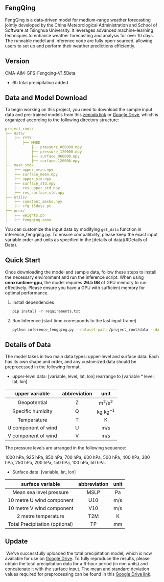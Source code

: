 ## FengQing

FengQing is a data-driven model for medium-range weather forecasting jointly developed by the China Meteorological Administration and School of Software at Tsinghua University. It leverages advanced machine-learning techniques to enhance weather forecasting and analysis for over 10 days. The runnable model and inference code are fully open-sourced, allowing users to set up and perform their weather predictions efficiently.

## Version
CMA-AIM-GFS-Fengqing-V1.5Beta
* 6h total precipitation added

## Data and Model Download

To begin working on this project, you need to download the sample input data and pre-trained models from this [zenodo link](https://zenodo.org/records/14056420?token=eyJhbGciOiJIUzUxMiJ9.eyJpZCI6Ijk1NjM4YjMzLWExN2QtNDEwMy1hMWRmLWJiYTRlYzE5MDgwYiIsImRhdGEiOnt9LCJyYW5kb20iOiJkZDA4Yjg3ZDkzMmZkNWM1YzMxYjM5YmQzZjU2Y2E5NCJ9.0wj49DmKDAGB-fdMXYOsmY2O70UMUorpbwtki4-N5h89O0bEPaGSaOcaJTuWtm6v33nnCeSWKGL8plUxmpCUjg) or [Google Drive](https://drive.google.com/file/d/1e0DSHVcy04s5iVErQ_3gYg_4z9J_5040/view?usp=share_link), which is organized according to the following directory structure:

```yaml
project_root/
├── data/
│   ├── YYYY
│   	├── MMDD
│   		├── pressure_060000.npy
│   		├── pressure_120000.npy
│   		├── surface_060000.npy
│   		├── surface_120000.npy
├── mean_std/
│   ├── upper_mean.npy
│   ├── surface_mean.npy
│   ├── upper_std.npy
│   ├── surface_std.npy
│   ├── res_upper_std.npy
│   ├── res_surface_std.npy
├── utils/
│   ├── constant_masks.npy
│   ├── cfg_15days.pt
├── onnx/
│   ├── weights.pb
│   ├── fengqing.onnx
```

You can customize the input data by modifying `get_data` function in inference_fengqing.py. To ensure compatibility, please keep the exact input variable order and units as specified in the [details of data](#Details of Data).

## Quick Start

Once downloading the model and sample data, follow these steps to install the necessary environment and run the inference script. When using **onnxruntime-gpu**, the model requires **26.5 GB** of GPU memory to run effectively. Please ensure you have a GPU with sufficient memory for optimal performance.

1. Install dependencies

   ```python
   pip install -r requirements.txt
   ```

2. Run Inference (start time corresponds to the last input frame)

    ```bash
    python inference_fengqing.py --dataset-path /project_root/data --datetime start_time --output_dir /path/to/output
    ```

## Details of Data

The model takes in two main data types: upper-level and surface data. Each has its own shape and order, and any customized data should be preprocessed in the following format.

* upper-level data: [variable, level, lat, lon] rearrange to [variable * level, lat, lon]

|   upper variable    | abbreviation |            unit             |
| :-----------------: | :----------: | :-------------------------: |
|    Geopotential     |      Z       |   $\text{m}^2/\text{s}^2$   |
|  Specific humidity  |      Q       | $\text{kg}\ \text{kg}^{-1}$ |
|     Temperature     |      T       |         $\text{K}$          |
| U component of wind |      U       |        $\text{m/s}$         |
| V component of wind |      V       |        $\text{m/s}$         |

The pressure levels are arranged in the following sequence:

1000 hPa, 925 hPa, 850 hPa, 700 hPa, 600 hPa, 500 hPa, 400 hPa, 300 hPa, 250 hPa, 200 hPa, 150 hPa, 100 hPa, 50 hPa.

* Surface data: [variable, lat, lon]

|        surface variable        | abbreviation |     unit     |
| :----------------------------: | :----------: | :----------: |
|    Mean sea level pressure     |     MSLP     | $\text{Pa}$  |
|   10 metre U wind component    |     U10      | $\text{m/s}$ |
|   10 metre V wind component    |     V10      | $\text{m/s}$ |
|      2 metre temperature       |     T2M      |  $\text{K}$  |
| Total Precipitation (optional) |      TP      | $\text{mm}$  |

## Update

​	We've successfully uploaded the total precipitation model, which is now available for use on [Google Drive](https://drive.google.com/file/d/1QhrZDHAUrkFBFFPbFXnz4brU2t_Z_SzL/view?usp=sharing). To fully reproduce the results, please obtain the total precipitation data for a 6-hour period (in mm units) and concatenate it with the surface input. The mean and standard deviation values required for preprocessing can be found in this [Google Drive link](https://drive.google.com/file/d/1xo4QWp-VhHSbBrCZh7IZtYKRo94Myzn5/view?usp=share_link).
